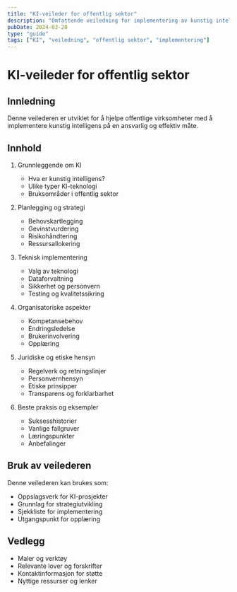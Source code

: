 ```yaml
---
title: "KI-veileder for offentlig sektor"
description: "Omfattende veiledning for implementering av kunstig intelligens i offentlige virksomheter"
pubDate: 2024-03-20
type: "guide"
tags: ["KI", "veiledning", "offentlig sektor", "implementering"]
---
```


# KI-veileder for offentlig sektor

## Innledning

Denne veilederen er utviklet for å hjelpe offentlige virksomheter med å implementere kunstig intelligens på en ansvarlig og effektiv måte.

## Innhold

1. Grunnleggende om KI

   - Hva er kunstig intelligens?
   - Ulike typer KI-teknologi
   - Bruksområder i offentlig sektor

2. Planlegging og strategi

   - Behovskartlegging
   - Gevinstvurdering
   - Risikohåndtering
   - Ressursallokering

3. Teknisk implementering

   - Valg av teknologi
   - Dataforvaltning
   - Sikkerhet og personvern
   - Testing og kvalitetssikring

4. Organisatoriske aspekter

   - Kompetansebehov
   - Endringsledelse
   - Brukerinvolvering
   - Opplæring

5. Juridiske og etiske hensyn

   - Regelverk og retningslinjer
   - Personvernhensyn
   - Etiske prinsipper
   - Transparens og forklarbarhet

6. Beste praksis og eksempler
   - Suksesshistorier
   - Vanlige fallgruver
   - Læringspunkter
   - Anbefalinger

## Bruk av veilederen

Denne veilederen kan brukes som:

- Oppslagsverk for KI-prosjekter
- Grunnlag for strategiutvikling
- Sjekkliste for implementering
- Utgangspunkt for opplæring

## Vedlegg

- Maler og verktøy
- Relevante lover og forskrifter
- Kontaktinformasjon for støtte
- Nyttige ressurser og lenker
